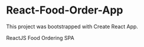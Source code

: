 # React-Food-Order-App
This project was bootstrapped with Create React App.

ReactJS Food Ordering SPA
